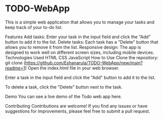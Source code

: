 # TODO-WebApp
This is a simple web application that allows you to manage your tasks and keep track of your to-do list.

Features
Add tasks: Enter your task in the input field and click the "Add" button to add it to the list.
Delete tasks: Each task has a "Delete" button that allows you to remove it from the list.
Responsive design: The app is designed to work well on different screen sizes, including mobile devices.
Technologies Used
HTML
CSS
JavaScript
How to Use
Clone the repository:
git clone (https://github.com/Eshanarula/TODO-WebApp/new/main?readme=1)
Open the index.html file in your web browser.

Enter a task in the input field and click the "Add" button to add it to the list.

To delete a task, click the "Delete" button next to the task.

Demo
You can see a live demo of the Todo web app here.

Contributing
Contributions are welcome! If you find any issues or have suggestions for improvements, please feel free to submit a pull request.





